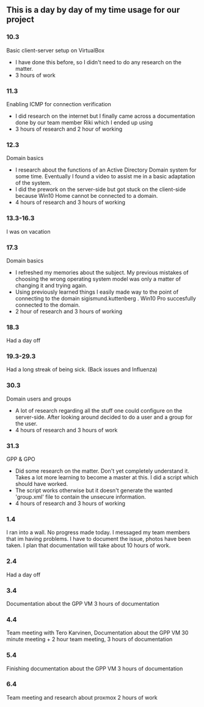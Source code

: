 ## This is a day by day of my time usage for our project
### 10.3
Basic client-server setup on VirtualBox
- I have done this before, so I didn't need to do any research on the matter.
- 3 hours of work

### 11.3
Enabling ICMP for connection verification
- I did research on the internet but I finally came across a documentation done by our team member Riki which I ended up using
- 3 hours of research and 2 hour of working

### 12.3
Domain basics
- I research about the functions of an Active Directory Domain system for some time. Eventually I found a video to assist me in a basic adaptation of the system.
- I did the prework on the server-side but got stuck on the client-side because Win10 Home cannot be connected to a domain.
- 4 hours of research and 3 hours of working

### 13.3-16.3
I was on vacation

### 17.3
Domain basics
- I refreshed my memories about the subject. My previous mistakes of choosing the wrong operating system model was only a matter of changing it and trying again.
- Using previously learned things I easily made way to the point of connecting to the domain sigismund.kuttenberg . Win10 Pro succesfully connected to the domain.
- 2 hour of research and 3 hours of working

### 18.3
Had a day off

### 19.3-29.3
Had a long streak of being sick. (Back issues and Influenza)

### 30.3
Domain users and groups
- A lot of research regarding all the stuff one could configure on the server-side. After looking around decided to do a user and a group for the user.
- 4 hours of research and 3 hours of work

### 31.3
GPP & GPO
- Did some research on the matter. Don't yet completely understand it. Takes a lot more learning to become a master at this. I did a script which should have worked.
- The script works otherwise but it doesn't generate the wanted 'group.xml' file to contain the unsecure information.
- 4 hours of research and 3 hours of working

### 1.4
I ran into a wall. No progress made today. I messaged my team members that im having problems. I have to document the issue, photos have been taken. I plan that documentation will take about 10 hours of work.

### 2.4
Had a day off

### 3.4
Documentation about the GPP VM
3 hours of documentation

### 4.4
Team meeting with Tero Karvinen, Documentation about the GPP VM
30 minute meeting + 2 hour team meeting, 3 hours of documentation

### 5.4
Finishing documentation about the GPP VM
3 hours of documentation

### 6.4
Team meeting and research about proxmox
2 hours of work
